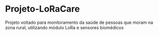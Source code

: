 # Projeto-LoRaCare
Projeto voltado para monitoramento da saúde de pessoas que moram na zona rural, utilizando módulo LoRa e sensores biomédicos
